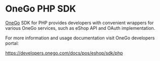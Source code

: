 OneGo PHP SDK
==========

[OneGo](https://onego.com) SDK for PHP provides developers with convenient wrappers for various OneGo services, such as eShop API and OAuth implementation.

For more information and usage documentation visit OneGo developers portal:

https://developers.onego.com/docs/pos/eshop/sdk/php
